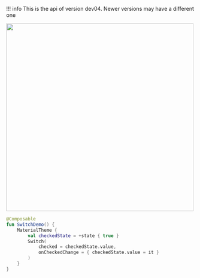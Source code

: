 !!! info
    This is the api of version dev04. Newer versions may have a different one
    
<p align="left">
  <img src ="../../images/SwtichDemo.png" height=500 />
</p>


```kotlin
@Composable
fun SwitchDemo() {
    MaterialTheme {
        val checkedState = +state { true }
        Switch(
            checked = checkedState.value,
            onCheckedChange = { checkedState.value = it }
        )
    }
}
```